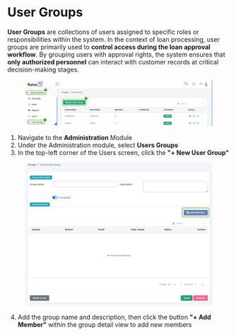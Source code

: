 # User Groups

**User Groups** are collections of users assigned to specific roles or responsibilities within the system. In the context of loan processing, user groups are primarily used to **control access during the loan approval workflow**. By grouping users with approval rights, the system ensures that **only authorized personnel** can interact with customer records at critical decision-making stages.

<figure><img src="../.gitbook/assets/1st view.png" alt=""><figcaption></figcaption></figure>

1. Navigate to the **Administration** Module
2. Under the Administration module, select **Users Groups**
3. In the top-left corner of the Users screen, click the **"+ New User Group"**

<figure><img src="../.gitbook/assets/fill formmmm.png" alt=""><figcaption></figcaption></figure>

4. Add the group name and description, then click the button **"+ Add Member"** within the group detail view to add new members
